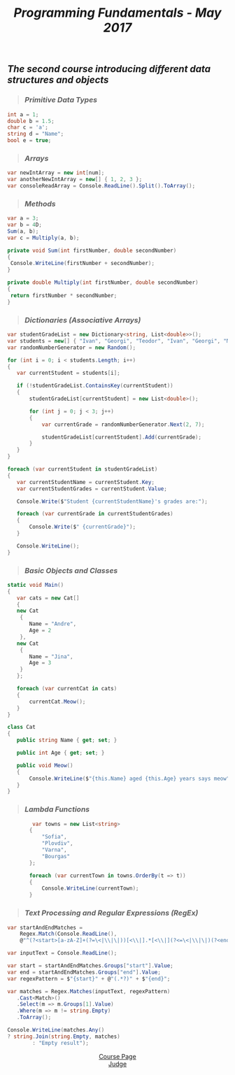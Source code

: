 <h1 align="center"><em>Programming Fundamentals - May 2017</em></h1>
 
<br />

 ## *The second course introducing different data structures and objects*
>  ### *Primitive Data Types*
 ```C#
 int a = 1;
 double b = 1.5;
 char c = 'a';
 string d = "Name";
 bool e = true;
 
 ```
> ### *Arrays*
 ```C#
 var newIntArray = new int[num];
 var anotherNewIntArray = new[] { 1, 2, 3 };
 var consoleReadArray = Console.ReadLine().Split().ToArray();
 ```
> ### *Methods*
 ```C#
 var a = 3;
 var b = 4D;
 Sum(a, b); 
 var c = Multiply(a, b);

 private void Sum(int firstNumber, double secondNumber)
 {
  Console.WriteLine(firstNumber + secondNumber);
 }

 private double Multiply(int firstNumber, double secondNumber)
 {
  return firstNumber * secondNumber;
 }
 ```
> ### *Dictionaries (Associative Arrays)*
 ```C#
var studentGradeList = new Dictionary<string, List<double>>();
var students = new[] { "Ivan", "Georgi", "Teodor", "Ivan", "Georgi", "Maria", "Anna" };
var randomNumberGenerator = new Random();

for (int i = 0; i < students.Length; i++)
{
    var currentStudent = students[i];

    if (!studentGradeList.ContainsKey(currentStudent))
    {
        studentGradeList[currentStudent] = new List<double>();

        for (int j = 0; j < 3; j++)
        {
            var currentGrade = randomNumberGenerator.Next(2, 7);

            studentGradeList[currentStudent].Add(currentGrade);
        }
    }
}

foreach (var currentStudent in studentGradeList)
{
    var currentStudentName = currentStudent.Key;
    var currentStudentGrades = currentStudent.Value;

    Console.Write($"Student {currentStudentName}'s grades are:");

    foreach (var currentGrade in currentStudentGrades)
    {
        Console.Write($" {currentGrade}");
    }

    Console.WriteLine();
}
 ```
 > ### *Basic Objects and Classes*
 ```C#
 static void Main()
{
    var cats = new Cat[]
    {
    new Cat
     {
        Name = "Andre",
        Age = 2
     },
    new Cat
     {
        Name = "Jina",
        Age = 3
     }
    };

    foreach (var currentCat in cats)
    {
        currentCat.Meow();
    }
}

class Cat
{
    public string Name { get; set; }

    public int Age { get; set; }

    public void Meow()
    {
        Console.WriteLine($"{this.Name} aged {this.Age} years says meow");
    }
}
  ```
> ### *Lambda Functions*
 ```C#
         var towns = new List<string>
        {
            "Sofia",
            "Plovdiv",
            "Varna",
            "Bourgas"
        };

        foreach (var currentTown in towns.OrderBy(t => t))
        {
            Console.WriteLine(currentTown);
        }
  ```
> ### *Text Processing and Regular Expressions (RegEx)*
 ```C#
var startAndEndMatches =
     Regex.Match(Console.ReadLine(),
     @"^(?<start>[a-zA-Z]+(?=\<|\\|\|))[<\\|].*[<\\|](?<=\<|\\|\|)(?<end>[a-zA-Z]+)");

var inputText = Console.ReadLine();

var start = startAndEndMatches.Groups["start"].Value;
var end = startAndEndMatches.Groups["end"].Value;
var regexPattern = $"{start}" + @"(.*?)" + $"{end}";

var matches = Regex.Matches(inputText, regexPattern)
    .Cast<Match>()
    .Select(m => m.Groups[1].Value)
    .Where(m => m != string.Empty)
    .ToArray();

Console.WriteLine(matches.Any()
 ? string.Join(string.Empty, matches) 
         : "Empty result");
  ```
  
<p align="center">
<a href="https://softuni.bg/trainings/1619/programming-fundamentals-may-2017">Course Page</a> <br />
<a href="https://judge.softuni.bg/Contests#!/List/ByCategory/32/Progr-Fundamentals-Exercises">Judge</a>
<p>
